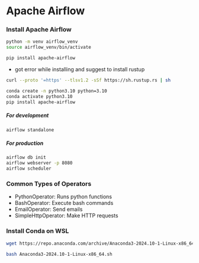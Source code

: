 # Apache Airflow

### Install Apache Airflow

```bash
python -m venv airflow_venv
source airflow_venv/bin/activate

pip install apache-airflow
```

- got error while installing and suggest to install rustup

```bash
curl --proto '=https' --tlsv1.2 -sSf https://sh.rustup.rs | sh
```

```bash
conda create -n python3.10 python=3.10
conda activate python3.10
pip install apache-airflow
```

##### For development

```bash
airflow standalone
```

##### For production

```bash
airflow db init
airflow webserver -p 8080
airflow scheduler
```

### Common Types of Operators

- PythonOperator: Runs python functions
- BashOperator: Execute bash commands
- EmailOperator: Send emails
- SimpleHttpOperator: Make HTTP requests


### Install Conda on WSL

```bash 
wget https://repo.anaconda.com/archive/Anaconda3-2024.10-1-Linux-x86_64.sh

bash Anaconda3-2024.10-1-Linux-x86_64.sh
```